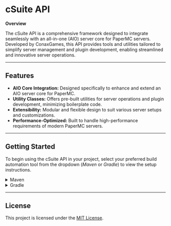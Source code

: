 # cSuite API

**Overview**

The cSuite API is a comprehensive framework designed to integrate seamlessly with an all-in-one (AIO) server core for PaperMC servers. Developed by ConaxGames, this API provides tools and utilities tailored to simplify server management and plugin development, enabling streamlined and innovative server operations.

---

## Features

- **AIO Core Integration:** Designed specifically to enhance and extend an AIO server core for PaperMC.
- **Utility Classes:** Offers pre-built utilities for server operations and plugin development, minimizing boilerplate code.
- **Extensibility:** Modular and flexible design to suit various server setups and customizations.
- **Performance-Optimized:** Built to handle high-performance requirements of modern PaperMC servers.

---

## Getting Started

To begin using the cSuite API in your project, select your preferred build automation tool from the dropdown (_Maven_ or _Gradle_) to view the setup instructions.

<details>
    <summary>Maven</summary>

Add the following lines to your `pom.xml` inside of `dependencies` block:
```xml
<dependency>
    <groupId>com.conaxgames</groupId>
    <artifactId>csuite-api</artifactId>
    <version>1.0.2</version>
    <scope>compile</scope>
</dependency>
```

Ensure the API is shaded into your plugin to prevent conflicts, you should configure the _[maven-shade-plugin](https://maven.apache.org/plugins/maven-shade-plugin/)_ with relocation in your `pom.xml`:

```xml
<configuration>
    <relocations>
        <relocation>
            <pattern>com.conaxgames</pattern>
            <shadedPattern>com.conaxgames.{yourplugin}.csuite</shadedPattern>
        </relocation>
    </relocations>
</configuration>
```
</details>

<details>
    <summary>Gradle</summary>

Add the following lines to your `build.gradle` inside of `dependencies` block:
```groovy
compileOnly group: 'com.conaxgames', name: 'csuite-api', version: '1.0.2'
```

Ensure the API is shaded into your plugin to prevent conflicts, you should configure the _[Shadow Plugin](https://plugins.gradle.org/plugin/com.github.johnrengelman.shadow)_ with relocation in your `build.gradle`:

```groovy
relocate 'com.conaxgames', 'com.conaxgames.{yourplugin}.csuite'
```
</details>

---

## License

This project is licensed under the [MIT License](LICENSE).
